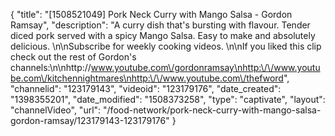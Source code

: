 {
    "title": "[1508521049] Pork Neck Curry with Mango Salsa - Gordon Ramsay",
    "description": "A curry dish that's bursting with flavour. Tender diced pork served with a spicy Mango Salsa. Easy to make and absolutely delicious. \n\nSubscribe for weekly cooking videos. \n\nIf you liked this clip check out the rest of Gordon's channels:\n\nhttp:\/\/www.youtube.com\/gordonramsay\nhttp:\/\/www.youtube.com\/kitchennightmares\nhttp:\/\/www.youtube.com\/thefword",
    "channelid": "123179143",
    "videoid": "123179176",
    "date_created": "1398355201",
    "date_modified": "1508373258",
    "type": "captivate",
    "layout": "channelVideo",
    "url": "\/food-network\/pork-neck-curry-with-mango-salsa-gordon-ramsay\/123179143-123179176"
}